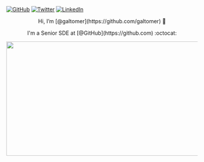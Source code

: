 [![GitHub](https://img.shields.io/badge/GitHub-%40ashtom-239a3b.svg)](https://github.com/galtomer)
[![Twitter](https://img.shields.io/badge/Twitter-%40ashtom-58a1f2.svg)](https://twitter.com/tomergalz)
[![LinkedIn](https://img.shields.io/badge/Linked-in-0c66c3.svg)](https://www.linkedin.com/in/tomergal/)

<p align="center">Hi, I’m [@galtomer](https://github.com/galtomer) 👋</p>
<p align="center">I'm a Senior SDE at [@GitHub](https://github.com) :octocat:</p>
<p align="center"><img src="https://user-images.githubusercontent.com/3589097/190533144-70df578b-62f4-4a28-9f22-abc8773ea60a.gif" width="1000" height="300" align="center" /></p>

